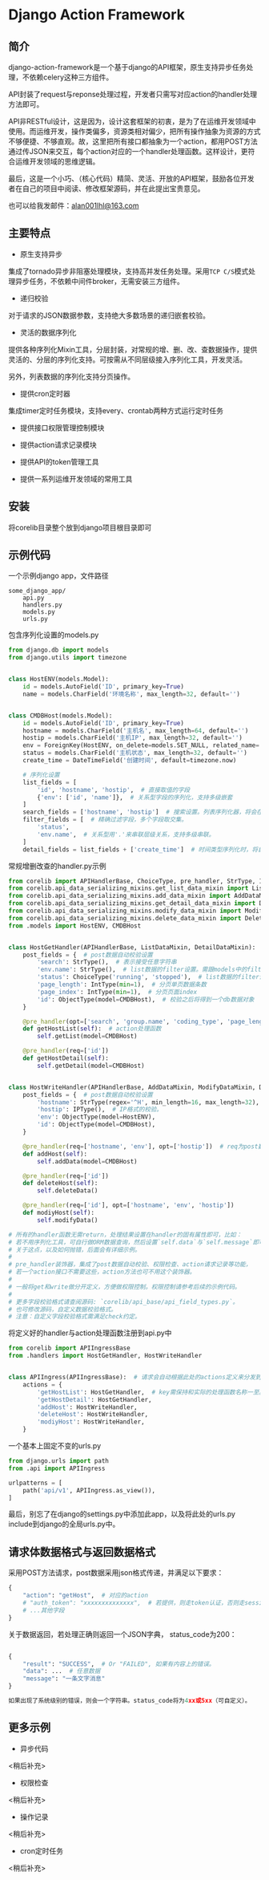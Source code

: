 # Django Action Framework

## 简介

django-action-framework是一个基于django的API框架，原生支持异步任务处理，不依赖celery这种三方组件。

API封装了request与reponse处理过程，开发者只需写对应action的handler处理方法即可。

API非RESTful设计，这是因为，设计这套框架的初衷，是为了在运维开发领域中使用。而运维开发，操作类偏多，资源类相对偏少，把所有操作抽象为资源的方式不够便捷、不够直观。故，这里把所有接口都抽象为一个action，都用POST方法通过传JSON来交互，每个action对应的一个handler处理函数。这样设计，更符合运维开发领域的思维逻辑。

最后，这是一个小巧、（核心代码）精简、灵活、开放的API框架，鼓励各位开发者在自己的项目中阅读、修改框架源码，并在此提出宝贵意见。

也可以给我发邮件：alan001lhl@163.com

## 主要特点

* 原生支持异步

集成了tornado异步非阻塞处理模块，支持高并发任务处理。采用`TCP C/S`模式处理异步任务，不依赖中间件broker，无需安装三方组件。

* 递归校验

对于请求的JSON数据参数，支持绝大多数场景的递归嵌套校验。

* 灵活的数据序列化

提供各种序列化Mixin工具，分层封装，对常规的增、删、改、查数据操作，提供灵活的、分层的序列化支持。可按需从不同层级接入序列化工具，开发灵活。

另外，列表数据的序列化支持分页操作。

* 提供cron定时器

集成timer定时任务模块，支持every、crontab两种方式运行定时任务

* 提供接口权限管理控制模块

* 提供action请求记录模块

* 提供API的token管理工具

* 提供一系列运维开发领域的常用工具

## 安装

将corelib目录整个放到django项目根目录即可

## 示例代码

一个示例django app，文件路径

```script
some_django_app/
    api.py
    handlers.py
    models.py
    urls.py
```

包含序列化设置的models.py

```python
from django.db import models
from django.utils import timezone


class HostENV(models.Model):
    id = models.AutoField('ID', primary_key=True)
    name = models.CharField('环境名称', max_length=32, default='')


class CMDBHost(models.Model):
    id = models.AutoField('ID', primary_key=True)
    hostname = models.CharField('主机名', max_length=64, default='')
    hostip = models.CharField('主机IP', max_length=32, default='')
    env = ForeignKey(HostENV, on_delete=models.SET_NULL, related_name='hosts', null=True)
    status = models.CharField('主机状态', max_length=32, default='')
    create_time = DateTimeField('创建时间', default=timezone.now)

    # 序列化设置
    list_fields = [
        'id', 'hostname', 'hostip',  # 直接取值的字段
        {'env': ['id', 'name']},  # 关系型字段的序列化，支持多级嵌套
    ]
    search_fields = ['hostname', 'hostip']  # 搜索设置。列表序列化器，将会在这两个字段中做模糊搜索，取并集。
    filter_fields = [  # 精确过滤字段，多个字段取交集。
        'status',
        'env.name',  # 关系型用'.'来串联层级关系，支持多级串联。
    ]
    detail_fields = list_fields + ['create_time']  # 时间类型序列化时，将自动转换为对应格式的字符串，默认格式'%F %T'，支持自定义。

```

常规增删改查的handler.py示例

```python
from corelib import APIHandlerBase, ChoiceType, pre_handler, StrType, IntType, ObjectType, IPType
from corelib.api_data_serializing_mixins.get_list_data_mixin import ListDataMixin
from corelib.api_data_serializing_mixins.add_data_mixin import AddDataMixin
from corelib.api_data_serializing_mixins.get_detail_data_mixin import DetailDataMixin
from corelib.api_data_serializing_mixins.modify_data_mixin import ModifyDataMixin
from corelib.api_data_serializing_mixins.delete_data_mixin import DeleteDataMixin
from .models import HostENV, CMDBHost


class HostGetHandler(APIHandlerBase, ListDataMixin, DetailDataMixin):
    post_fields = {  # post数据自动校验设置
        'search': StrType(),  # 表示接受任意字符串
        'env.name': StrType(),  # list数据的filter设置。需跟models中的filter_fields保持一致。
        'status': ChoiceType('running', 'stopped'),  # list数据的filter设置。只能传递这两个值之一，否则校验返回失败
        'page_length': IntType(min=1),  # 分页单页数据条数
        'page_index': IntType(min=1),  # 分页页面index
        'id': ObjectType(model=CMDBHost),  # 校验之后将得到一个db数据对象
    }

    @pre_handler(opt=['search', 'group.name', 'coding_type', 'page_length', 'page_index'])
    def getHostList(self):  # action处理函数
        self.getList(model=CMDBHost)

    @pre_handler(req=['id'])
    def getHostDetail(self):
        self.getDetail(model=CMDBHost)


class HostWriteHandler(APIHandlerBase, AddDataMixin, ModifyDataMixin, DeleteDataMixin):
    post_fields = {  # post数据自动校验设置
        'hostname': StrType(regex='^H', min_length=16, max_length=32),  # 必须以H开头，长度介于16到32的字符串
        'hostip': IPType(),  # IP格式的校验。
        'env': ObjectType(model=HostENV),
        'id': ObjectType(model=CMDBHost),
    }

    @pre_handler(req=['hostname', 'env'], opt=['hostip'])  # req为post数据中必须提供的字段，opt为可选。不在这两个列表中的字段，将被自动忽略。
    def addHost(self):
        self.addData(model=CMDBHost)

    @pre_handler(req=['id'])
    def deleteHost(self):
        self.deleteData()

    @pre_handler(req=['id'], opt=['hostname', 'env', 'hostip'])
    def modiyHost(self):
        self.modifyData()

# 所有的handler函数无需return，处理结果设置在handler的固有属性即可，比如：
# 若不用序列化工具，可自行做ORM数据查询，然后设置`self.data`与`self.message`即可，
# 关于这点，以及如何抛错，后面会有详细示例。
#
# pre_handler装饰器，集成了post数据自动校验、权限检查、action请求记录等功能，
# 若一个action接口不需要这些，action方法也可不用这个装饰器。
#
# 一般将get和write做分开定义，方便做权限控制。权限控制请参考后续的示例代码。
#
# 更多字段校验格式请查阅源码: `corelib/api_base/api_field_types.py`。
# 也可修改源码，自定义数据校验格式。
# 注意：自定义字段校验格式需满足check约定。

```

将定义好的handler与action处理函数注册到api.py中

```python
from corelib import APIIngressBase
from .handlers import HostGetHandler, HostWriteHandler


class APIIngress(APIIngressBase):  # 请求会自动根据此处的actions定义来分发到handler
    actions = {
        'getHostList': HostGetHandler,  # key需保持和实际的处理函数名称一至。
        'getHostDetail': HostGetHandler,
        'addHost': HostWriteHandler,
        'deleteHost': HostWriteHandler,
        'modiyHost': HostWriteHandler,
    }

```

一个基本上固定不变的urls.py

```python
from django.urls import path
from .api import APIIngress

urlpatterns = [
    path('api/v1', APIIngress.as_view()),
]

```

最后，别忘了在django的settings.py中添加此app，以及将此处的urls.py include到django的全局urls.py中。

## 请求体数据格式与返回数据格式

采用POST方法请求，post数据采用json格式传递，并满足以下要求：

```python
{
    "action": "getHost",  # 对应的action
    # "auth_token": "xxxxxxxxxxxxxx",  # 若提供，则走token认证，否则走session认证。
    # ...其他字段
}
```

关于数据返回，若处理正确则返回一个JSON字典， status_code为200：

```python

{
    "result": "SUCCESS",  # Or "FAILED", 如果有内容上的错误。
    "data": ...  # 任意数据
    "message": "一条文字消息"
}

如果出现了系统级别的错误，则会一个字符串。status_code将为4xx或5xx（可自定义）。
```

## 更多示例

* 异步代码

<稍后补充>

* 权限检查

<稍后补充>

* 操作记录

<稍后补充>

* cron定时任务

<稍后补充>
